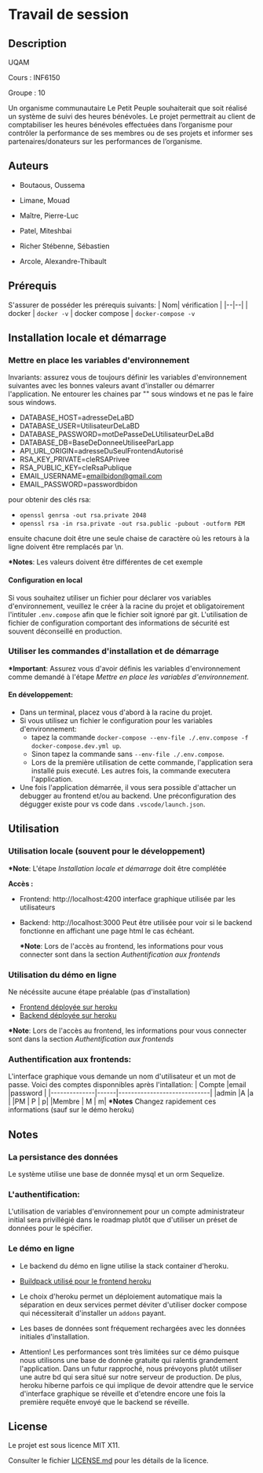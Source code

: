 # Travail de session

## Description

UQAM

Cours : INF6150

Groupe : 10

Un organisme communautaire Le Petit Peuple souhaiterait que soit réalisé un système de suivi des heures bénévoles. Le projet permettrait au client de comptabiliser les heures bénévoles effectuées dans l’organisme pour contrôler la performance de ses membres ou de ses projets et informer ses partenaires/donateurs sur les performances de l’organisme.

## Auteurs

- Boutaous, Oussema

- Limane, Mouad

- Maître, Pierre-Luc

- Patel, Miteshbai

- Richer Stébenne, Sébastien

- Arcole, Alexandre-Thibault

## Prérequis

S'assurer de posséder les prérequis suivants:
| Nom| vérification |
|--|--|
| docker | `docker -v`
| docker compose | `docker-compose -v`

## Installation locale et démarrage

### Mettre en place les variables d'environnement

Invariants: assurez vous de toujours définir les variables d'environnement suivantes avec les bonnes valeurs avant d'installer ou démarrer l'application. Ne entourer les chaines par "" sous windows et ne pas le faire sous windows.

- DATABASE_HOST=adresseDeLaBD
- DATABASE_USER=UtilisateurDeLaBD
- DATABASE_PASSWORD=motDePasseDeLUtilisateurDeLaBd
- DATABASE_DB=BaseDeDonneeUtiliseeParLapp
- API_URL_ORIGIN=adresseDuSeulFrontendAutorisé
- RSA_KEY_PRIVATE=cleRSAPrivee
- RSA_PUBLIC_KEY=cleRsaPublique
- EMAIL_USERNAME=emailbidon@gmail.com
- EMAIL_PASSWORD=passwordbidon

pour obtenir des clés rsa:
- `openssl genrsa -out rsa.private 2048`
- `openssl rsa -in rsa.private -out rsa.public -pubout -outform PEM`

ensuite chacune doit être une seule chaise de caractère où les retours à la ligne doivent être
remplacés par \n.


**\*Notes**: Les valeurs doivent être différentes de cet exemple

#### Configuration en local

Si vous souhaitez utiliser un fichier pour déclarer vos variables d'environnement, veuillez le créer à la racine du projet et obligatoirement l'intituler `.env.compose` afin que le fichier soit ignoré par git.
L'utilisation de fichier de configuration comportant des informations de sécurité est souvent déconseillé en production.

### Utiliser les commandes d'installation et de démarrage

**\*Important**: Assurez vous d'avoir définis les variables d'environnement comme demandé à l'étape _Mettre en place les variables d'environnement_.

#### En développement:

- Dans un terminal, placez vous d'abord à la racine du projet.
- Si vous utilisez un fichier le configuration pour les variables d'environnement:
  - tapez la commande `docker-compose --env-file ./.env.compose -f docker-compose.dev.yml up`. 
  - Sinon tapez la commande sans `--env-file ./.env.compose`.
  - Lors de la première utilisation de cette commande, l'application sera installé puis executé. Les autres fois, la commande executera l'application.
- Une fois l'application démarrée, il vous sera possible d'attacher un debugger au frontend et/ou au backend. Une préconfiguration des dégugger existe pour vs code dans `.vscode/launch.json`.

## Utilisation

### Utilisation locale (souvent pour le développement)

**\*Note**: L'étape _Installation locale et démarrage_ doit être complétée

**Accès :**

- Frontend: http://localhost:4200
  interface graphique utilisée par les utilisateurs
- Backend: http://localhost:3000
  Peut être utilisée pour voir si le backend fonctionne en affichant une page html le cas échéant.

  **\*Note**: Lors de l'accès au frontend, les informations pour vous connecter sont dans la section _Authentification aux frontends_

### Utilisation du démo en ligne

Ne nécéssite aucune étape préalable (pas d'installation)

- [Frontend déployée sur heroku](https://pcube-frontend.herokuapp.com/)
- [Backend déployée sur heroku](https://pcube-backend.herokuapp.com/)

**\*Note**: Lors de l'accès au frontend, les informations pour vous connecter sont dans la section _Authentification aux frontends_

### Authentification aux frontends:

L'interface graphique vous demande un nom d'utilisateur et un mot de passe.
Voici des comptes disponnibles après l'intallation:
| Compte |email |password |
|--------------|------|-----------------------------|
|admin |A |a |
|PM | P | p|
|Membre | M | m|
**\*Notes** Changez rapidement ces informations (sauf sur le démo heroku)

## Notes

### La persistance des données

Le système utilise une base de donnée mysql et un orm Sequelize.

### L'authentification:

L'utilisation de variables d'environnement pour un compte administrateur initial sera privillégié dans le roadmap plutôt que d'utiliser un préset de données pour le spécifier.

### Le démo en ligne

- Le backend du démo en ligne utilise la stack container d'heroku.
- [Buildpack utilisé pour le frontend heroku](https://github.com/ueisd/PCUBE-front-buildpack)
- Le choix d'heroku permet un déploiement automatique mais la séparation en deux services permet déviter d'utiliser docker compose qui nécessiterait d'installer un `addons` payant.
- Les bases de données sont fréquement rechargées avec les données initiales d'installation.

- Attention! Les performances sont très limitées sur ce démo puisque nous utilisons une base de donnée
  gratuite qui ralentis grandement l'application. Dans un futur rapproché, nous prévoyons plutôt utiliser une autre bd qui sera situé sur notre serveur de production. De plus, heroku hiberne parfois ce qui implique de devoir attendre que le service d'interface graphique se réveille et d'etendre encore une fois la première requête envoyé que le backend se réveille.

## License

Le projet est sous licence MIT X11.

Consulter le fichier [LICENSE.md](LICENSE.md) pour les détails de la licence.
